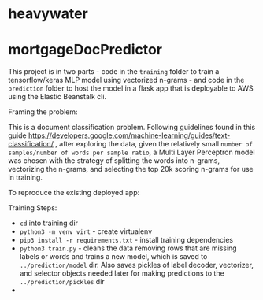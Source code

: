 # heavywater
# mortgageDocPredictor

This project is in two parts - code in the `training` folder to train a tensorflow/keras MLP model using vectorized n-grams - and code in the `prediction` folder to host the model in a flask app that is deployable to AWS using the Elastic Beanstalk cli.

Framing the problem:

This is a document classification problem. Following guidelines found in this guide https://developers.google.com/machine-learning/guides/text-classification/ , after exploring the data, given the relatively small `number of samples/number of words per sample ratio`, a Multi Layer Perceptron model was chosen with the strategy of splitting the words into n-grams, vectorizing the n-grams, and selecting the top 20k scoring n-grams for use in training.

To reproduce the existing deployed app:

Training Steps:

- `cd` into training dir
- `python3 -m venv virt` - create virtualenv
- `pip3 install -r requirements.txt` - install training dependencies
- `python3 train.py` - cleans the data removing rows that are missing labels or words and trains a new model, which is saved to `../prediction/model` dir. Also saves pickles of label decoder, vectorizer, and selector objects needed later for making predictions to the `../prediction/pickles` dir
- 

